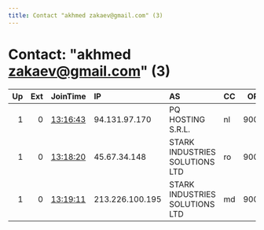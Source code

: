 ```yaml
---
title: Contact "akhmed zakaev@gmail.com" (3)
---
```


# Contact: "akhmed zakaev@gmail.com" (3)

|   Up |   Ext | JoinTime                                                                                              | IP              | AS                             | CC   |   ORp |   Dirp | OS    | Version   | Nickname      |   eFamMembers |
|-----:|------:|:------------------------------------------------------------------------------------------------------|:----------------|:-------------------------------|:-----|------:|-------:|:------|:----------|:--------------|--------------:|
|    1 |     0 | [13:16:43](https://nusenu.github.io/OrNetStats/w/relay/D43B10E2D226DCD41E62360AAA7E78E1E905F9A1.html) | 94.131.97.170   | PQ HOSTING S.R.L.              | nl   |  9001 |      0 | Linux | 0.4.7.10  | MEGArelays001 |             1 |
|    1 |     0 | [13:18:20](https://nusenu.github.io/OrNetStats/w/relay/AF19987ABEBADA51B9C6AC5678C2F9B6B157A009.html) | 45.67.34.148    | STARK INDUSTRIES SOLUTIONS LTD | ro   |  9001 |      0 | Linux | 0.4.7.10  | MEGArelays002 |             1 |
|    1 |     0 | [13:19:11](https://nusenu.github.io/OrNetStats/w/relay/EEAD3B064B3F6F3D721A48C031317E668C70F70D.html) | 213.226.100.195 | STARK INDUSTRIES SOLUTIONS LTD | md   |  9001 |      0 | Linux | 0.4.7.10  | MEGArelays003 |             1 |
